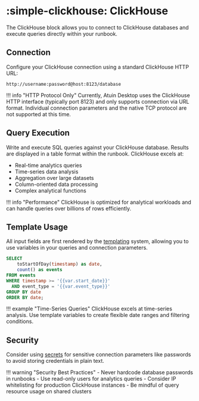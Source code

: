 # :simple-clickhouse: ClickHouse

The ClickHouse block allows you to connect to ClickHouse databases and execute queries directly within your runbook.

## Connection

Configure your ClickHouse connection using a standard ClickHouse HTTP URL:

```
http://username:password@host:8123/database
```

!!! info "HTTP Protocol Only"
    Currently, Atuin Desktop uses the ClickHouse HTTP interface (typically port 8123) and only supports connection via URL format. Individual connection parameters and the native TCP protocol are not supported at this time.

## Query Execution

Write and execute SQL queries against your ClickHouse database. Results are displayed in a table format within the runbook. ClickHouse excels at:

- Real-time analytics queries
- Time-series data analysis
- Aggregation over large datasets
- Column-oriented data processing
- Complex analytical functions

!!! info "Performance"
    ClickHouse is optimized for analytical workloads and can handle queries over billions of rows efficiently.

## Template Usage

All input fields are first rendered by the [templating](../../templating.md) system, allowing you to use variables in your queries and connection parameters.

```sql
SELECT 
    toStartOfDay(timestamp) as date,
    count() as events
FROM events 
WHERE timestamp >= '{{var.start_date}}'
  AND event_type = '{{var.event_type}}'
GROUP BY date
ORDER BY date;
```

!!! example "Time-Series Queries"
    ClickHouse excels at time-series analysis. Use template variables to create flexible date ranges and filtering conditions.

## Security

Consider using [secrets](../../secrets.md) for sensitive connection parameters like passwords to avoid storing credentials in plain text.

!!! warning "Security Best Practices"
    - Never hardcode database passwords in runbooks
    - Use read-only users for analytics queries
    - Consider IP whitelisting for production ClickHouse instances
    - Be mindful of query resource usage on shared clusters
